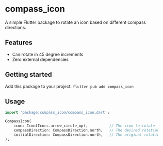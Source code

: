 # compass_icon

A simple Flutter package to rotate an icon based on different compass directions.

## Features

* Can rotate in 45 degree increments
* Zero external dependencies

## Getting started

Add this package to your project: `flutter pub add compass_icon`

## Usage

```dart
import 'package:compass_icon/compass_icon.dart';

CompassIcon(
    icon: Icon(Icons.arrow_circle_up),          // The icon to rotate
    compassDirection: CompassDirection.north,   // The desired rotation
    initialDirection: CompassDirection.north,   // The original rotation
);
```
